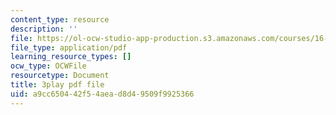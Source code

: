```yaml
---
content_type: resource
description: ''
file: https://ol-ocw-studio-app-production.s3.amazonaws.com/courses/16-687-private-pilot-ground-school-january-iap-2019/a9cc650442f54aead8d49509f9925366_edLnZgF9mUg.pdf
file_type: application/pdf
learning_resource_types: []
ocw_type: OCWFile
resourcetype: Document
title: 3play pdf file
uid: a9cc6504-42f5-4aea-d8d4-9509f9925366
---
```

